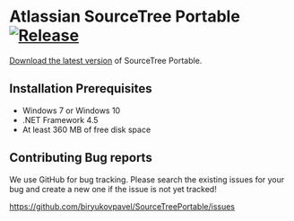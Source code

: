 # Atlassian SourceTree Portable [![Release](https://img.shields.io/badge/release-3.2.6.0-blue)](https://github.com/biryukovpavel/SourceTreePortable/releases/latest)

[Download the latest version](https://github.com/biryukovpavel/SourceTreePortable/releases/latest) of SourceTree Portable.

## Installation Prerequisites

- Windows 7 or Windows 10
- .NET Framework 4.5
- At least 360 MB of free disk space

## Contributing Bug reports

We use GitHub for bug tracking. Please search the existing issues for your bug and create a new one if the issue is not yet tracked!

https://github.com/biryukovpavel/SourceTreePortable/issues
